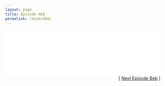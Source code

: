 ```yaml
---
layout: page
title: Episode 468
permalink: /diah/468/
---
```


<iframe allowfullscreen="true" frameborder="0" style="width:100%;" marginheight="0" marginwidth="0" mozallowfullscreen="true" scrolling="NO" src="//gdriveplayer.us/embed2.php?link=3DsCL7%252BAHruLlh0WLKEgYQFMTrmWN1RY%252FFVGyATCSd66yaVjzK8R46XgDxGTBNdOHX25tL8S%252FiGTM8Oogr%252B9uaCfE548vOVoGTtE6v8Ok%252FJPacmLpGilKlqO1GF96Pfi9w1yKhOC93tmZJXyTaCTtW2T7RHVdH9ueNyqGL6NHu9gH8jrXjtbqa1dZACu8hTKU3ulv49Q2d9I%252B8R8udfE9V&amp;no_adult=yes" webkitallowfullscreen="true"></iframe>

<div align="right">[ <a href="/diah/469/">Next Episode Beb</a> ]</div>

